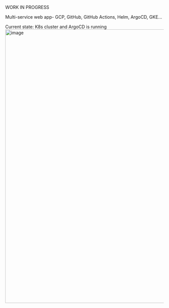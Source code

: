 WORK IN PROGRESS

Multi-service web app- GCP, GitHub, GitHub Actions, Helm, ArgoCD, GKE...


Current state: K8s cluster and ArgoCD is running
<img width="807" height="870" alt="image" src="https://github.com/user-attachments/assets/cab61773-4a1e-4d3d-a528-9ae97b53b677" />